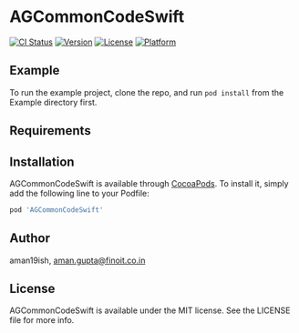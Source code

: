 # AGCommonCodeSwift

[![CI Status](http://img.shields.io/travis/aman19ish/AGCommonCodeSwift.svg?style=flat)](https://travis-ci.org/aman19ish/AGCommonCodeSwift)
[![Version](https://img.shields.io/cocoapods/v/AGCommonCodeSwift.svg?style=flat)](http://cocoapods.org/pods/AGCommonCodeSwift)
[![License](https://img.shields.io/cocoapods/l/AGCommonCodeSwift.svg?style=flat)](http://cocoapods.org/pods/AGCommonCodeSwift)
[![Platform](https://img.shields.io/cocoapods/p/AGCommonCodeSwift.svg?style=flat)](http://cocoapods.org/pods/AGCommonCodeSwift)

## Example

To run the example project, clone the repo, and run `pod install` from the Example directory first.

## Requirements

## Installation

AGCommonCodeSwift is available through [CocoaPods](http://cocoapods.org). To install
it, simply add the following line to your Podfile:

```ruby
pod 'AGCommonCodeSwift'
```

## Author

aman19ish, aman.gupta@finoit.co.in

## License

AGCommonCodeSwift is available under the MIT license. See the LICENSE file for more info.

